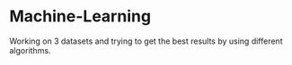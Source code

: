 # Machine-Learning
Working on 3 datasets and trying to get the best results by using different algorithms.
